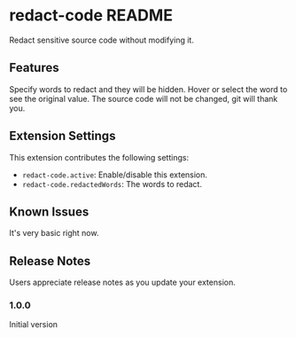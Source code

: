 # redact-code README

Redact sensitive source code without modifying it.

## Features

Specify words to redact and they will be hidden. Hover or select the word to see the original value. The source code will not be changed, git will thank you.

## Extension Settings

This extension contributes the following settings:

* `redact-code.active`: Enable/disable this extension.
* `redact-code.redactedWords`: The words to redact.

## Known Issues

It's very basic right now.

## Release Notes

Users appreciate release notes as you update your extension.

### 1.0.0

Initial version
